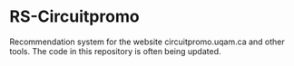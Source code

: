 # RS-Circuitpromo
Recommendation system for the website circuitpromo.uqam.ca and other tools. The code in this repository is often being updated.
